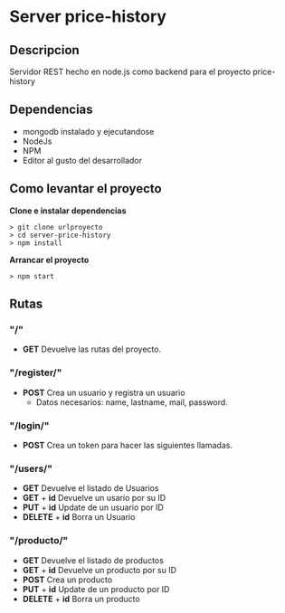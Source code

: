 # Server price-history

## Descripcion

Servidor REST hecho en node.js como backend para el proyecto price-history

## Dependencias 

- mongodb instalado y ejecutandose
- NodeJs
- NPM
- Editor al gusto del desarrollador

## Como levantar el proyecto

**Clone e instalar dependencias**
```
> git clone urlproyecto
> cd server-price-history
> npm install
```
**Arrancar el proyecto**
```
> npm start
```

## Rutas


### "/"

- **GET** Devuelve las rutas del proyecto.

### "/register/"

- **POST** Crea un usuario y registra un usuario
  - Datos necesarios: name, lastname, mail, password.

### "/login/"

- **POST** Crea un token para hacer las siguientes llamadas.

### "/users/"

- **GET** Devuelve el listado de Usuarios
- **GET** + **id** Devuelve un usario por su ID
- **PUT** + **id** Update de un usuario por ID
- **DELETE** + **id** Borra un Usuario

### "/producto/"

- **GET** Devuelve el listado de productos
- **GET** + **id** Devuelve un producto por su ID
- **POST** Crea un producto
- **PUT** + **id** Update de un producto por ID
- **DELETE** + **id** Borra un producto